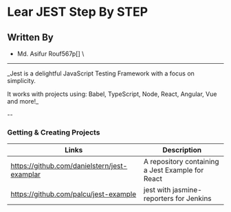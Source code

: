 
Lear JEST Step By STEP
======================

## Written By
- Md. Asifur Rouf567p[]
\
___

_Jest is a delightful JavaScript Testing Framework with a focus on simplicity.

It works with projects using: Babel, TypeScript, Node, React, Angular, Vue and more!_

--

### Getting & Creating Projects

| Links | Description |
| ------- | ----------- |
| https://github.com/danielstern/jest-examplar | A repository containing a Jest Example for React |
| https://github.com/palcu/jest-example | jest with jasmine-reporters for Jenkins |

